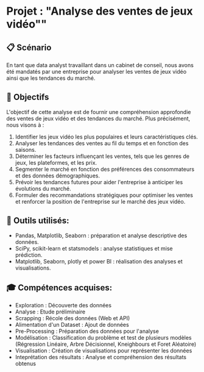 # Projet : "Analyse des ventes de jeux vidéo""
## 📋 Scénario
En tant que data analyst travaillant dans un cabinet de conseil, nous avons été mandatés par une entreprise pour analyser les ventes de jeux vidéo ainsi que les tendances du marché. 
## 🎯 Objectifs
L'objectif de cette analyse est de fournir une compréhension approfondie des ventes de jeux vidéo et des tendances du marché. Plus précisément, nous visons à :
1. Identifier les jeux vidéo les plus populaires et leurs caractéristiques clés.
2. Analyser les tendances des ventes au fil du temps et en fonction des saisons.
3. Déterminer les facteurs influençant les ventes, tels que les genres de jeux, les plateformes, et les prix.
4. Segmenter le marché en fonction des préférences des consommateurs et des données démographiques.
5. Prévoir les tendances futures pour aider l'entreprise à anticiper les évolutions du marché.
6. Formuler des recommandations stratégiques pour optimiser les ventes et renforcer la position de l'entreprise sur le marché des jeux vidéo.

## 🔧 Outils utilisés:
- Pandas, Matplotlib, Seaborn : préparation et analyse descriptive des données.
- SciPy, scikit-learn et statsmodels : analyse statistiques et mise prédiction.
- Matplotlib, Seaborn, plotly et power BI : réalisation des analyses et visualisations.
  
## 🎓 Compétences acquises:
- Exploration : Découverte des données
- Analyse : Etude préliminaire
- Scrapping : Récole des données (Web et API)
- Alimentation d'un Dataset :  Ajout de données
- Pre-Processing : Préparation des données pour l'analyse 
- Modélisation : Classification  du problème et test de plusieurs modèles (Régression Linéaire, Arbre Décisionnel, Kneighbours et Foret Aléatoire)
- Visualisation : Création de visualisations pour représenter les données
- Inteprétation des résultats : Analyse et compréhension des résultats obtenus











  




